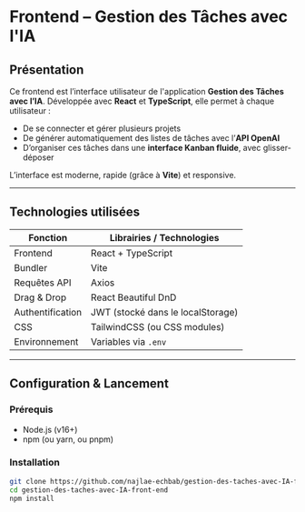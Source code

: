 #  Frontend – Gestion des Tâches avec l'IA

##  Présentation

Ce frontend est l’interface utilisateur de l'application **Gestion des Tâches avec l’IA**. Développée avec **React** et **TypeScript**, elle permet à chaque utilisateur :

- De se connecter et gérer plusieurs projets
- De générer automatiquement des listes de tâches avec l’**API OpenAI**
- D’organiser ces tâches dans une **interface Kanban fluide**, avec glisser-déposer

L’interface est moderne, rapide (grâce à **Vite**) et responsive.

---

##  Technologies utilisées

| Fonction                | Librairies / Technologies            |
|------------------------|--------------------------------------|
| Frontend               | React + TypeScript                   |
| Bundler                | Vite                                 |
| Requêtes API           | Axios                                |
| Drag & Drop            | React Beautiful DnD                  |
| Authentification       | JWT (stocké dans le localStorage)    |
| CSS                    | TailwindCSS (ou CSS modules)         |
| Environnement          | Variables via `.env`                 |

---

##  Configuration & Lancement

### Prérequis

- Node.js (v16+)
- npm (ou yarn, ou pnpm)

### Installation

```bash
git clone https://github.com/najlae-echbab/gestion-des-taches-avec-IA-front-end.git
cd gestion-des-taches-avec-IA-front-end
npm install
